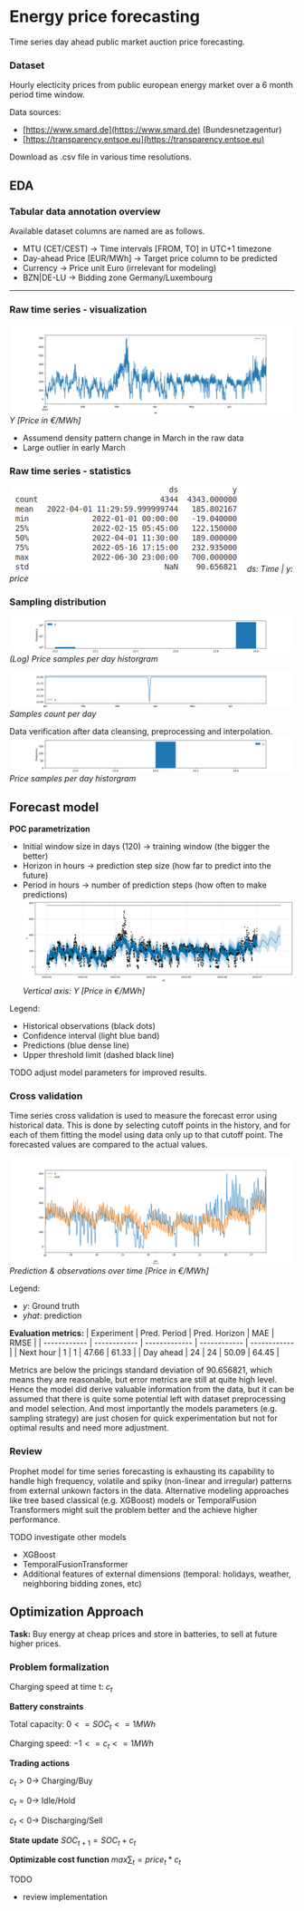 # Energy price forecasting 

Time series day ahead public market auction price forecasting.

### Dataset 
Hourly electicity prices from public european energy market over a 6 month period time window.

Data sources: 
- [https://www.smard.de](https://www.smard.de) (Bundesnetzagentur) 
- [https://transparency.entsoe.eu](https://transparency.entsoe.eu) 

Download as .csv file in various time resolutions.

## EDA 

### Tabular data annotation overview 
Available dataset columns are named are as follows.

- MTU (CET/CEST) -> Time intervals [FROM, TO] in UTC+1 timezone 
- Day-ahead Price [EUR/MWh] -> Target price column to be predicted 
- Currency -> Price unit Euro (irrelevant for modeling) 
- BZN|DE-LU -> Bidding zone Germany/Luxembourg 

---

### Raw time series - visualization
![Raw pricing data](./plots/0_raw_prices.png)
_Y [Price in €/MWh]_

- Assumend density pattern change in March in the raw data 
- Large outlier in early March 


### Raw time series - statistics
![Raw data statistics](./plots/1_eda_stats.png)
_ds: Time | y: price_


### Sampling distribution

![hourly sampling histogram](./plots/2_histogram_hourly_distribution.png)
_(Log) Price samples per day historgram_

![data gaps](./plots/3_gap_line.png)
_Samples count per day_

Data verification after data cleansing, preprocessing and interpolation. 
![hourly distribution](./plots/4_histogram_hours_per_day.png)
_Price samples per day historgram_

## Forecast model
__POC parametrization__ 
- Initial window size in days (120) $\rightarrow$ training window (the bigger the better) 
- Horizon in hours $\rightarrow$ prediction step size (how far to predict into the future) 
- Period in hours $\rightarrow$ number of prediction steps (how often to make predictions) 
![predictions](./plots/5_predictions.png) 
_Vertical axis: Y [Price in €/MWh]_

Legend: 
- Historical observations (black dots) 
- Confidence interval (light blue band) 
- Predictions (blue dense line) 
- Upper threshold limit (dashed black line) 

TODO adjust model parameters for improved results.

### Cross validation
Time series cross validation is used to measure the forecast error using historical data. This is done by selecting cutoff points in the history, and for each of them fitting the model using data only up to that cutoff point.  The forecasted values are compared to the actual values.

![Cross validation](./plots/6_cross_validation.png) 
_Prediction & observations over time [Price in €/MWh]_

Legend: 
- _y_: Ground truth
- _yhat_: prediction


__Evaluation metrics:__
| Experiment   | Pred. Period | Pred. Horizon |      MAE     |     RMSE     |
| ------------ | ------------ | ------------- | ------------ | ------------ |
|  Next hour   |       1      |       1       |     47.66    |      61.33   |
|  Day ahead   |       24     |       24      |     50.09    |      64.45   |


Metrics are below the pricings standard deviation of 90.656821, which means they are reasonable, but error metrics are still at quite high level. Hence the model did derive valuable information from the data, but it can be assumed that there is quite some potential left with dataset preprocessing and model selection. And most importantly the models parameters (e.g. sampling strategy) are just chosen for quick experimentation but not for optimal results and need more adjustment.


### Review 

Prophet model for time series forecasting is exhausting its capability to handle high frequency, volatile and spiky (non-linear and irregular) patterns from external unkown factors in the data. Alternative modeling approaches like tree based classical (e.g. XGBoost) models or TemporalFusion Transformers might suit the problem better and the achieve higher performance. 

TODO investigate other models 

- XGBoost 
- TemporalFusionTransformer 
- Additional features of external dimensions (temporal: holidays, weather, neighboring bidding zones, etc) 


## Optimization Approach

__Task:__ Buy energy at cheap prices and store in batteries, to sell at future higher prices.

### Problem formalization 

Charging speed at time t: $c_t$

__Battery constraints__ 

Total  capacity: $0 <= SOC_t <= 1MWh$

Charging speed: $-1 <= c_t <= 1MWh$


__Trading actions__ 

$`c_t > 0 → `$ Charging/Buy 

$`c_t = 0 → `$ Idle/Hold 

$`c_t < 0 → `$ Discharging/Sell 


__State update__ $`SOC_{t+1} = SOC_t + c_t`$

__Optimizable cost function__ $`max ∑_t = price_t * c_t`$


TODO

- review implementation 


<!-- ## Approach comparison

Historic prices profit: 21616.323853726

Predicted prices profit: <TODO fix model and recalculate> 

Prediction vs historic price strategy difference: <TODO show difference> -->

